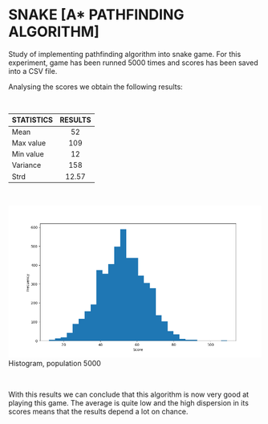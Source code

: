 # SNAKE [A* PATHFINDING ALGORITHM]

Study of implementing pathfinding algorithm into snake game.
For this experiment, game has been runned 5000 times and scores has been saved into a CSV file.

Analysing the scores we obtain the following results:

&nbsp;

<center>

| STATISTICS    | RESULTS       |
| ------------- |:-------------:|
| Mean          | 52            |
| Max value     | 109           |
| Min value     | 12            |
| Variance      | 158           |
| Strd          | 12.57         |

</center>

&nbsp;

![Histogram](histogram_5000_15.png)
Histogram, population 5000

&nbsp;

With this results we can conclude that this algorithm is now very good at playing this game. The average is quite low and the high dispersion in its scores means that the results depend a lot on chance.